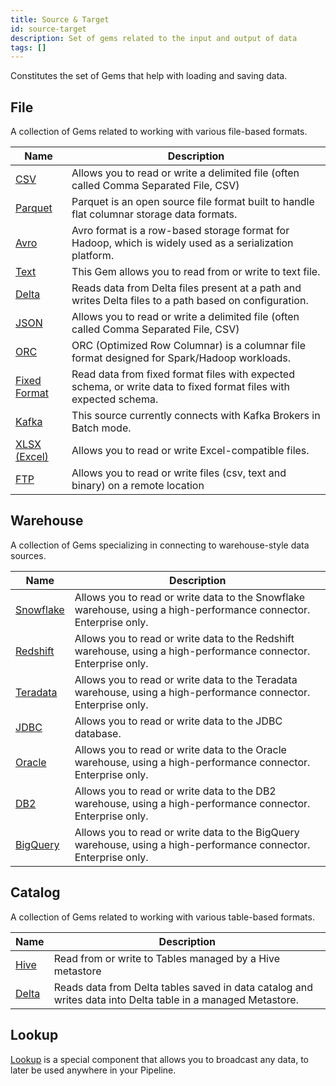 ```yaml
---
title: Source & Target
id: source-target
description: Set of gems related to the input and output of data
tags: []
---
```


Constitutes the set of Gems that help with loading and saving data.

## File

A collection of Gems related to working with various file-based formats.

| Name                                | Description                                                                                                       |
| ----------------------------------- | ----------------------------------------------------------------------------------------------------------------- |
| [CSV](./file/csv)                   | Allows you to read or write a delimited file (often called Comma Separated File, CSV)                             |
| [Parquet](./file/parquet)           | Parquet is an open source file format built to handle flat columnar storage data formats.                         |
| [Avro](./file/avro)                 | Avro format is a row-based storage format for Hadoop, which is widely used as a serialization platform.           |
| [Text](./file/text)                 | This Gem allows you to read from or write to text file.                                                           |
| [Delta](./file/delta)               | Reads data from Delta files present at a path and writes Delta files to a path based on configuration.            |
| [JSON](./file/json)                 | Allows you to read or write a delimited file (often called Comma Separated File, CSV)                             |
| [ORC](./file/orc)                   | ORC (Optimized Row Columnar) is a columnar file format designed for Spark/Hadoop workloads.                       |
| [Fixed Format](./file/fixed-format) | Read data from fixed format files with expected schema, or write data to fixed format files with expected schema. |
| [Kafka](./file/kafka)               | This source currently connects with Kafka Brokers in Batch mode.                                                  |
| [XLSX (Excel)](./file/xlsx)         | Allows you to read or write Excel-compatible files.                                                               |
| [FTP](./file/ftp)                   | Allows you to read or write files (csv, text and binary) on a remote location                                     |

## Warehouse

A collection of Gems specializing in connecting to warehouse-style data sources.

| Name                               | Description                                                                                                       |
|------------------------------------|-------------------------------------------------------------------------------------------------------------------|
| [Snowflake](./warehouse/snowflake) | Allows you to read or write data to the Snowflake warehouse, using a high-performance connector. Enterprise only. |
| [Redshift](./warehouse/redshift)   | Allows you to read or write data to the Redshift warehouse, using a high-performance connector. Enterprise only.  |
| [Teradata](./warehouse/teradata)   | Allows you to read or write data to the Teradata warehouse, using a high-performance connector. Enterprise only.  |
| [JDBC](./warehouse/jdbc)           | Allows you to read or write data to the JDBC database.                                                            |
| [Oracle](./warehouse/oracle)       | Allows you to read or write data to the Oracle warehouse, using a high-performance connector. Enterprise only.    |
| [DB2](./warehouse/db2)             | Allows you to read or write data to the DB2 warehouse, using a high-performance connector. Enterprise only.       |
| [BigQuery](./warehouse/bigquery)   | Allows you to read or write data to the BigQuery warehouse, using a high-performance connector. Enterprise only.  |

## Catalog

A collection of Gems related to working with various table-based formats.

| Name                           | Description                                                                                                 |
| ------------------------------ | ----------------------------------------------------------------------------------------------------------- |
| [Hive](./catalog-table/hive)   | Read from or write to Tables managed by a Hive metastore                                                    |
| [Delta](./catalog-table/delta) | Reads data from Delta tables saved in data catalog and writes data into Delta table in a managed Metastore. |

## Lookup

[Lookup](./lookup) is a special component that allows you to broadcast any data, to later be used anywhere in your Pipeline.
